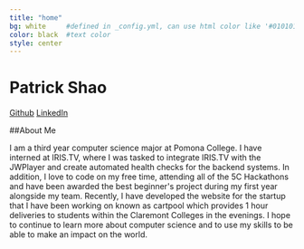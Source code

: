 ```yaml
---
title: "home"
bg: white     #defined in _config.yml, can use html color like '#010101'
color: black  #text color
style: center
---
```


# Patrick Shao 
[Github][github] [LinkedIn][link]
<!-- <img src="img/profile.png" /> -->

##About Me

I am a third year computer science major at Pomona College. I have interned at IRIS.TV, where I was tasked to integrate IRIS.TV with the JWPlayer and create automated health checks for the backend systems. In addition, I love to code on my free time, attending all of the 5C Hackathons and have been awarded the best beginner's project during my first year alongside my team. Recently, I have developed the website for the startup that I have been working on known as cartpool which provides 1 hour deliveries to students within the Claremont Colleges in the evenings. I hope to continue to learn more about computer science and to use my skills to be able to make an impact on the world.

[github]: https://github.com/patrickshao
[link]: https://www.linkedin.com/in/patrickshao
